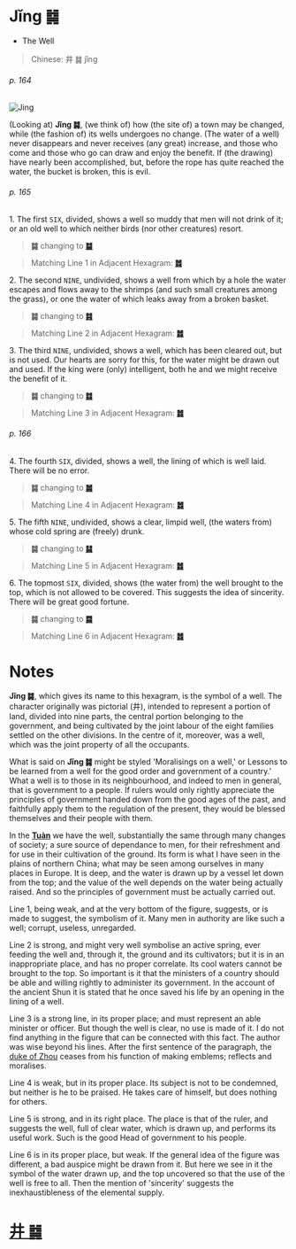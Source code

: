 # Jǐng ䷯

* The Well

> Chinese: 井 ䷯ jǐng

###### p. 164

![Jing](https://88o.io/wp-content/uploads/2018/09/48-e4ba95jing.jpg)

(Looking at) **Jǐng ䷯**, (we think of) how (the site of) a town may be changed, while (the fashion of) its wells undergoes no change. (The water of a well) never disappears and never receives (any great) increase, and those who come and those who go can draw and enjoy the benefit. If (the drawing) have nearly been accomplished, but, before the rope has quite reached the water, the bucket is broken, this is evil.

###### p. 165

1.<a name="48.1"></a> The first `SIX`, divided, shows a well so muddy that men will not drink of it; or an old well to which neither birds (nor other creatures) resort.

> **䷯** changing to [**䷄**](e99c80xu.md)

> Matching Line 1 in Adjacent Hexagram: [**䷮**](e59bb0kun.md#47.1)

2.<a name="48.2"></a> The second `NINE`, undivided, shows a well from which by a hole the water escapes and flows away to the shrimps (and such small creatures among the grass), or one the water of which leaks away from a broken basket.

> **䷯** changing to [**䷦**](e8b987jian.md)

> Matching Line 2 in Adjacent Hexagram: [**䷮**](e59bb0kun.md#47.2)

3.<a name="48.3"></a> The third `NINE`, undivided, shows a well, which has been cleared out, but is not used. Our hearts are sorry for this, for the water might be drawn out and used. If the king were (only) intelligent, both he and we might receive the benefit of it.

> **䷯** changing to [**䷜**](e59d8ekan.md)

> Matching Line 3 in Adjacent Hexagram: [**䷮**](e59bb0kun.md#47.3)

###### p. 166

4.<a name="48.4"></a> The fourth `SIX`, divided, shows a well, the lining of which is well laid. There will be no error.

> **䷯** changing to [**䷛**](e5a4a7e8bf87daguo.md)

> Matching Line 4 in Adjacent Hexagram: [**䷮**](e59bb0kun.md#47.4)

5.<a name="48.5"></a> The fifth `NINE`, undivided, shows a clear, limpid well, (the waters from) whose cold spring are (freely) drunk.

> **䷯** changing to [**䷭**](e58d87sheng.md)

> Matching Line 5 in Adjacent Hexagram: [**䷮**](e59bb0kun.md#47.5)

6.<a name="48.6"></a> The topmost `SIX`, divided, shows (the water from) the well brought to the top, which is not allowed to be covered. This suggests the idea of sincerity. There will be great good fortune.

> **䷯** changing to [**䷸**](e5b7bdxun.md)

> Matching Line 6 in Adjacent Hexagram: [**䷮**](e59bb0kun.md#47.6)

# Notes

**Jǐng ䷯**, which gives its name to this hexagram, is the symbol of a well. The character originally was pictorial (井), intended to represent a portion of land, divided into nine parts, the central portion belonging to the government, and being cultivated by the joint labour of the eight families settled on the other divisions. In the centre of it, moreover, was a well, which was the joint property of all the occupants.

What is said on **Jǐng ䷯** might be styled 'Moralisings on a well,' or Lessons to be learned from a well for the good order and government of a country.' What a well is to those in its neighbourhood, and indeed to men in general, that is government to a people. If rulers would only rightly appreciate the principles of government handed down from the good ages of the past, and faithfully apply them to the regulation of the present, they would be blessed themselves and their people with them.

In the [**Tuàn**](https://en.wikipedia.org/wiki/Ten_Wings) we have the well, substantially the same through many changes of society; a sure source of dependance to men, for their refreshment and for use in their cultivation of the ground. Its form is what I have seen in the plains of northern China; what may be seen among ourselves in many places in Europe. It is deep, and the water is drawn up by a vessel let down from the top; and the value of the well depends on the water being actually raised. And so the principles of government must be actually carried out.

Line 1, being weak, and at the very bottom of the figure, suggests, or is made to suggest, the symbolism of it. Many men in authority are like such a well; corrupt, useless, unregarded.

Line 2 is strong, and might very well symbolise an active spring, ever feeding the well and, through it, the ground and its cultivators; but it is in an inappropriate place, and has no proper correlate. Its cool waters cannot be brought to the top. So important is it that the ministers of a country should be able and willing rightly to administer its government. In the account of the ancient Shun it is stated that he once saved his life by an opening in the lining of a well.

Line 3 is a strong line, in its proper place; and must represent an able minister or officer. But though the well is clear, no use is made of it. I do not find anything in the figure that can be connected with this fact. The author was wise beyond his lines. After the first sentence of the paragraph, the [duke of Zhou](https://en.wikipedia.org/wiki/Duke_of_Zhou) ceases from his function of making emblems; reflects and moralises.

Line 4 is weak, but in its proper place. Its subject is not to be condemned, but neither is he to be praised. He takes care of himself, but does nothing for others.

Line 5 is strong, and in its right place. The place is that of the ruler, and suggests the well, full of clear water, which is drawn up, and performs its useful work. Such is the good Head of government to his people.

Line 6 is in its proper place, but weak. If the general idea of the figure was different, a bad auspice might be drawn from it. But here we see in it the symbol of the water drawn up, and the top uncovered so that the use of the well is free to all. Then the mention of 'sincerity' suggests the inexhaustibleness of the elemental supply.

# [井 ䷯](e4ba95jing_cn.md)
